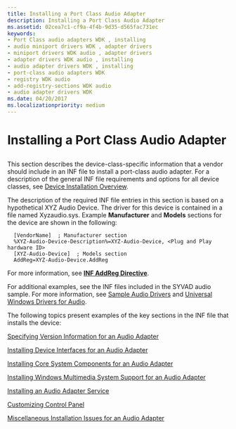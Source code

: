 ```yaml
---
title: Installing a Port Class Audio Adapter
description: Installing a Port Class Audio Adapter
ms.assetid: 02cea7c1-cf9a-4f4b-9d35-d565fac731ec
keywords:
- Port Class audio adapters WDK , installing
- audio miniport drivers WDK , adapter drivers
- miniport drivers WDK audio , adapter drivers
- adapter drivers WDK audio , installing
- audio adapter drivers WDK , installing
- port-class audio adapters WDK
- registry WDK audio
- add-registry-sections WDK audio
- audio adapter drivers WDK
ms.date: 04/20/2017
ms.localizationpriority: medium
---
```


# Installing a Port Class Audio Adapter


## <span id="installing_a_port_class_audio_adapter"></span><span id="INSTALLING_A_PORT_CLASS_AUDIO_ADAPTER"></span>


This section describes the device-class-specific information that a vendor should include in an INF file to install a port-class audio adapter. For a description of the general INF file requirements and options for all device classes, see [Device Installation Overview](https://msdn.microsoft.com/library/windows/hardware/ff549455).

The description of the required INF file entries in this section is based on a hypothetical XYZ Audio Device. The driver for this device is contained in a file named Xyzaudio.sys. Example **Manufacturer** and **Models** sections for the device are shown in the following:

```inf
  [VendorName]  ; Manufacturer section
  %XYZ-Audio-Device-Description%=XYZ-Audio-Device, <Plug and Play hardware ID>
  [XYZ-Audio-Device]  ; Models section
  AddReg=XYZ-Audio-Device.AddReg
```

For more information, see [**INF AddReg Directive**](https://msdn.microsoft.com/library/windows/hardware/ff546320).

For additional examples, see the INF files included in the SYVAD audio sample. For more information, see [Sample Audio Drivers](sample-audio-drivers.md) and [Universal Windows Drivers for Audio](audio-universal-drivers.md).

The following topics present examples of the key sections in the INF file that installs the device:

[Specifying Version Information for an Audio Adapter](specifying-version-information-for-an-audio-adapter.md)

[Installing Device Interfaces for an Audio Adapter](installing-device-interfaces-for-an-audio-adapter.md)

[Installing Core System Components for an Audio Adapter](installing-core-system-components-for-an-audio-adapter.md)

[Installing Windows Multimedia System Support for an Audio Adapter](installing-windows-multimedia-system-support-for-an-audio-adapter.md)

[Installing an Audio Adapter Service](installing-an-audio-adapter-service.md)

[Customizing Control Panel](customizing-control-panel.md)

[Miscellaneous Installation Issues for an Audio Adapter](miscellaneous-installation-issues-for-an-audio-adapter.md)

 

 




